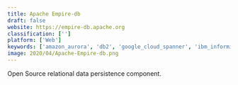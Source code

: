 ```yaml
---
title: Apache Empire-db
draft: false 
website: https://empire-db.apache.org
classification: ['']
platform: ['Web']
keywords: ['amazon_aurora', 'db2', 'google_cloud_spanner', 'ibm_informix', 'intersystems_cache', 'mariadb', 'memsql', 'mysql', 'oracle_dbaas', 'postgresql', 'sap_hana', 'sap_sql_anywhere', 'sqlite', 'teamsql', 'teradata_database']
image: 2020/04/Apache-Empire-db.png
---
```

Open Source relational data persistence component.